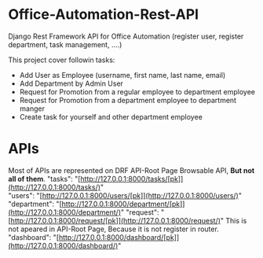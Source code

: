 # Office-Automation-Rest-API
Django Rest Framework API for Office Automation (register user, register department, task management, ....)

This project cover followin tasks:
 - Add User as Employee (username, first name, last name, email)
 - Add Department by Admin User 
 - Request for Promotion from a regular employee to department employee
 - Request for Promotion from a  department employee to department manger
 - Create task for yourself and other department employee
 


# APIs

Most of APIs are represented on DRF API-Root Page Browsable API, **But not all of them**.
  "tasks":  "[http://127.0.0.1:8000/tasks/[pk]](http://127.0.0.1:8000/tasks/)"  
  "users":  "[http://127.0.0.1:8000/users/[pk]](http://127.0.0.1:8000/users/)"
  "department":  "[http://127.0.0.1:8000/department/[pk]](http://127.0.0.1:8000/department/)"
  "request":  "[http://127.0.0.1:8000/request/[pk]](http://127.0.0.1:8000/request/)"
  This is not apeared in API-Root Page, Because it is not register in router.
  "dashboard":  "[http://127.0.0.1:8000/dashboard/[pk]](http://127.0.0.1:8000/dashboard/)"
